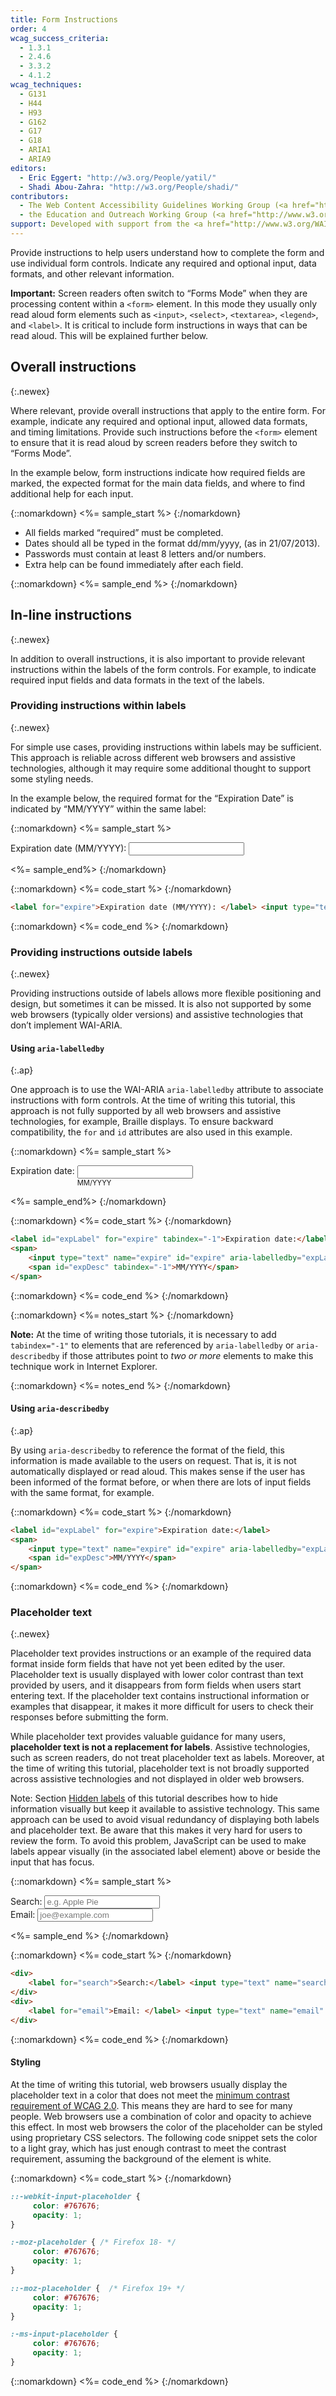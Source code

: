 ```yaml
---
title: Form Instructions
order: 4
wcag_success_criteria:
  - 1.3.1
  - 2.4.6
  - 3.3.2
  - 4.1.2
wcag_techniques:
  - G131
  - H44
  - H93
  - G162
  - G17
  - G18
  - ARIA1
  - ARIA9
editors:
  - Eric Eggert: "http://w3.org/People/yatil/"
  - Shadi Abou-Zahra: "http://w3.org/People/shadi/"
contributors:
  - The Web Content Accessibility Guidelines Working Group (<a href="http://www.w3.org/WAI/GL/">WCAG WG</a>)
  - the Education and Outreach Working Group (<a href="http://www.w3.org/WAI/EO/">EOWG</a>)
support: Developed with support from the <a href="http://www.w3.org/WAI/ACT/">WAI-ACT project</a>, co-funded by the <strong>European Commission <abbr title="Information Society Technologies">IST</abbr> Programme</strong>.
---
```


Provide instructions to help users understand how to complete the form and use individual form controls. Indicate any required and optional input, data formats, and other relevant information.

**Important:** Screen readers often switch to “Forms Mode” when they are processing content within a `<form>` element. In this mode they usually only read aloud form elements such as `<input>`, `<select>`, `<textarea>`, `<legend>`, and `<label>`. It is critical to include form instructions in ways that can be read aloud. This will be explained further below.

## Overall instructions
{:.newex}

Where relevant, provide overall instructions that apply to the entire form. For example, indicate any required and optional input, allowed data formats, and timing limitations. Provide such instructions before the `<form>` element to ensure that it is read aloud by screen readers before they switch to “Forms Mode”.

In the example below, form instructions indicate how required fields are marked, the expected format for the main data fields, and where to find additional help for each input.

{::nomarkdown}
<%= sample_start %>
{:/nomarkdown}

- All fields marked “required” must be completed.
- Dates should all be typed in the format dd/mm/yyyy, (as in 21/07/2013).
- Passwords must contain at least 8 letters and/or numbers.
- Extra help can be found immediately after each field.

{::nomarkdown}
<%= sample_end %>
{:/nomarkdown}

## In-line instructions
{:.newex}

In addition to overall instructions, it is also important to provide relevant instructions within the labels of the form controls. For example, to indicate required input fields and data formats in the text of the labels.

### Providing instructions within labels
{:.newex}

For simple use cases, providing instructions within labels may be sufficient. This approach is reliable across different web browsers and assistive technologies, although it may require some additional thought to support some styling needs.

In the example below, the required format for the “Expiration Date” is indicated by “MM/YYYY” within the same label:

{::nomarkdown}
<%= sample_start %>

<form method="post" action="#">
	<div>
		<label for="expire">Expiration date (MM/YYYY): </label> <input type="text" name="expire" id="expire">
	</div>
</form>

<%= sample_end%>
{:/nomarkdown}

{::nomarkdown}
<%= code_start %>
{:/nomarkdown}

~~~ html
<label for="expire">Expiration date (MM/YYYY): </label> <input type="text" name="expire" id="expire">
~~~

{::nomarkdown}
<%= code_end %>
{:/nomarkdown}

### Providing instructions outside labels
{:.newex}

Providing instructions outside of labels allows more flexible positioning and design, but sometimes it can be missed. It is also not supported by some web browsers (typically older versions) and assistive technologies that don’t implement WAI-ARIA.

#### Using `aria-labelledby`
{:.ap}

One approach is to use the WAI-ARIA `aria-labelledby` attribute to associate instructions with form controls. At the time of writing this tutorial, this approach is not fully supported by all web browsers and assistive technologies, for example, Braille displays. To ensure backward compatibility, the `for` and `id` attributes are also used in this example.

{::nomarkdown}
<%= sample_start %>

<style>
	#ex3 span {
		display: inline-block;
		vertical-align: top;
	}
	#ex3 span span {
		display: block;
		font-size: 0.8em;
	}
</style>
<form method="post" action="#" id="ex3">
	<div>
		<label id="expLabel" for="expire4" tabindex="-1">Expiration date:</label>
		<span>
			<input type="text" name="expire" id="expire4" aria-labelledby="expLabel expDesc2">
			<span id="expDesc2" tabindex="-1">MM/YYYY</span>
		</span>
	</div>
</form>

<%= sample_end%>
{:/nomarkdown}

{::nomarkdown}
<%= code_start %>
{:/nomarkdown}

~~~ html
<label id="expLabel" for="expire" tabindex="-1">Expiration date:</label>
<span>
	<input type="text" name="expire" id="expire" aria-labelledby="expLabel expDesc">
	<span id="expDesc" tabindex="-1">MM/YYYY</span>
</span>
~~~

{::nomarkdown}
<%= code_end %>
{:/nomarkdown}

{::nomarkdown}
<%= notes_start %>
{:/nomarkdown}

**Note:** At the time of writing those tutorials, it is necessary to add `tabindex="-1"` to elements that are referenced by `aria-labelledby` or `aria-describedby` if those attributes point to _two or more_ elements to make this technique work in Internet Explorer.

{::nomarkdown}
<%= notes_end %>
{:/nomarkdown}

#### Using `aria-describedby`
{:.ap}

By using `aria-describedby` to reference the format of the field, this information is made available to the users on request. That is, it is not automatically displayed or read aloud. This makes sense if the user has been informed of the format before, or when there are lots of input fields with the same format, for example.

{::nomarkdown}
<%= code_start %>
{:/nomarkdown}

~~~ html
<label id="expLabel" for="expire">Expiration date:</label>
<span>
	<input type="text" name="expire" id="expire" aria-labelledby="expLabel" aria-describedby="expDesc">
	<span id="expDesc">MM/YYYY</span>
</span>
~~~

{::nomarkdown}
<%= code_end %>
{:/nomarkdown}

### Placeholder text
{:.newex}

Placeholder text provides instructions or an example of the required data format inside form fields that have not yet been edited by the user. Placeholder text is usually displayed with lower color contrast than text provided by users, and it disappears from form fields when users start entering text. If the placeholder text contains instructional information or examples that disappear, it makes it more difficult for users to check their responses before submitting the form.

While placeholder text provides valuable guidance for many users, **placeholder text is not a replacement for labels**. Assistive technologies, such as screen readers, do not treat placeholder text as labels. Moreover, at the time of writing this tutorial, placeholder text is not broadly supported across assistive technologies and not displayed in older web browsers.

Note: Section [Hidden labels](labels.html#hidden) of this tutorial describes how to hide information visually but keep it available to assistive technology. This same approach can be used to avoid visual redundancy of displaying both labels and placeholder text. Be aware that this makes it very hard for users to review the form. To avoid this problem, JavaScript can be used to make labels appear visually (in the associated label element) above or beside the input that has focus.

{::nomarkdown}
<%= sample_start %>

<form method="post" action="#">
	<div>
		<label for="search">Search:</label> <input type="text" name="search" id="search" placeholder="e.g. Apple Pie">
	</div>
	<div>
		<label for="email">Email: </label> <input type="text" name="email" id="email" placeholder="joe@example.com">
	</div>
</form>

<style>
::-webkit-input-placeholder {
	 color: #777;
	 opacity: 1;
}

:-moz-placeholder { /* Firefox 18- */
	 color: #777;
	 opacity: 1;
}

::-moz-placeholder {  /* Firefox 19+ */
	 color: #777;
	 opacity: 1;
}

:-ms-input-placeholder {
	 color: #777;
	 opacity: 1;
}
</style>

<%= sample_end %>
{:/nomarkdown}

{::nomarkdown}
<%= code_start %>
{:/nomarkdown}

~~~ html
<div>
	<label for="search">Search:</label> <input type="text" name="search" id="search" placeholder="e.g. Apple Pie">
</div>
<div>
	<label for="email">Email: </label> <input type="text" name="email" id="email" placeholder="joe@example.com">
</div>
~~~

{::nomarkdown}
<%= code_end %>
{:/nomarkdown}

#### Styling

At the time of writing this tutorial, web browsers usually display the placeholder text in a color that does not meet the [minimum contrast requirement of WCAG 2.0](/WAI/WCAG20/quickref/#qr-visual-audio-contrast-contrast). This means they are hard to see for many people. Web browsers use a combination of color and opacity to achieve this effect. In most web browsers the color of the placeholder can be styled using proprietary CSS selectors. The following code snippet sets the color to a light gray, which has just enough contrast to meet the contrast requirement, assuming the background of the element is white.

{::nomarkdown}
<%= code_start %>
{:/nomarkdown}

~~~ css
::-webkit-input-placeholder {
	 color: #767676;
	 opacity: 1;
}

:-moz-placeholder { /* Firefox 18- */
	 color: #767676;
	 opacity: 1;
}

::-moz-placeholder {  /* Firefox 19+ */
	 color: #767676;
	 opacity: 1;
}

:-ms-input-placeholder {
	 color: #767676;
	 opacity: 1;
}
~~~

{::nomarkdown}
<%= code_end %>
{:/nomarkdown}
